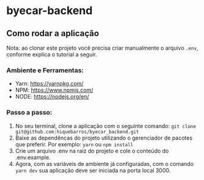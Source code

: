# byecar-backend

## Como rodar a aplicação

Nota: ao clonar este projeto você precisa criar manualmente o arquivo `.env`, conforme explica o tutorial a seguir.

### Ambiente e Ferramentas:

- Yarn: https://yarnpkg.com/
- NPM: https://www.npmjs.com/
- NODE: https://nodejs.org/en/

### Passo a passo:

1. No seu terminal, clone a aplicação com o seguinte comando: `git clone git@github.com:hiquebarros/byecar_backend.git`
2. Baixe as dependêncas do projeto utilizando o gerenciador de pacotes que preferir.
   Por exemplo:
   `yarn`
   ou
   `npm install`
3. Crie um arquivo .env na raiz do projeto e cole o conteúdo do .env.example.
4. Agora, com as variáveis de ambiente já configuradas, com o comando `yarn dev` sua aplicação deve ser iniciada na porta local 3000.
